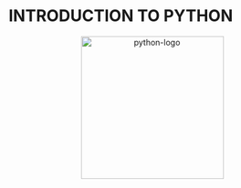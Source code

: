 # INTRODUCTION TO PYTHON


<center>
<img src="https://github.com/techskill/INTRODUCTON-TO-PYTHON/blob/dev/docs/python-programming-language.png" alt="python-logo" style="width: 250px; height: 250px;" >
</center>




